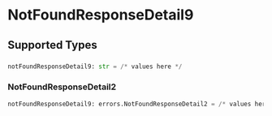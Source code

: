 # NotFoundResponseDetail9


## Supported Types

### 

```python
notFoundResponseDetail9: str = /* values here */
```

### NotFoundResponseDetail2

```python
notFoundResponseDetail9: errors.NotFoundResponseDetail2 = /* values here */
```

